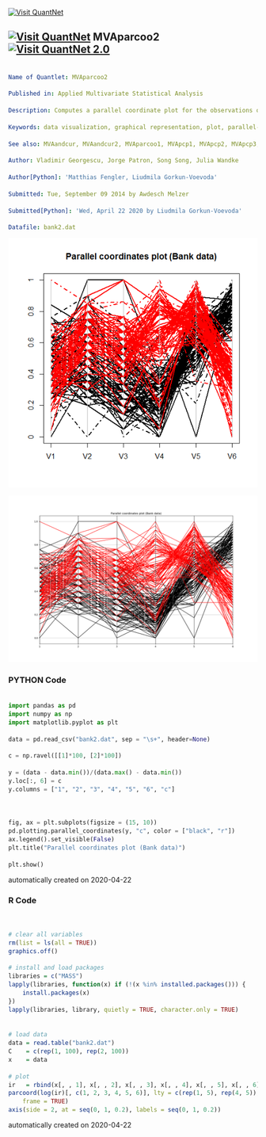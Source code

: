 [<img src="https://github.com/QuantLet/Styleguide-and-FAQ/blob/master/pictures/banner.png" width="888" alt="Visit QuantNet">](http://quantlet.de/)

## [<img src="https://github.com/QuantLet/Styleguide-and-FAQ/blob/master/pictures/qloqo.png" alt="Visit QuantNet">](http://quantlet.de/) **MVAparcoo2** [<img src="https://github.com/QuantLet/Styleguide-and-FAQ/blob/master/pictures/QN2.png" width="60" alt="Visit QuantNet 2.0">](http://quantlet.de/)

```yaml

Name of Quantlet: MVAparcoo2

Published in: Applied Multivariate Statistical Analysis

Description: Computes a parallel coordinate plot for the observations of the full bank note data set.

Keywords: data visualization, graphical representation, plot, parallel-coordinates-plot, scaling, financial

See also: MVAandcur, MVAandcur2, MVAparcoo1, MVApcp1, MVApcp2, MVApcp3, MVApcp4, MVApcp5, MVApcp7, MVApcphousing

Author: Vladimir Georgescu, Jorge Patron, Song Song, Julia Wandke

Author[Python]: 'Matthias Fengler, Liudmila Gorkun-Voevoda'

Submitted: Tue, September 09 2014 by Awdesch Melzer

Submitted[Python]: 'Wed, April 22 2020 by Liudmila Gorkun-Voevoda'

Datafile: bank2.dat

```

![Picture1](MVAparcoo2_1.png)

![Picture2](MVAparcoo2_1_python.png)

### PYTHON Code
```python

import pandas as pd
import numpy as np
import matplotlib.pyplot as plt

data = pd.read_csv("bank2.dat", sep = "\s+", header=None)

c = np.ravel([[1]*100, [2]*100])

y = (data - data.min())/(data.max() - data.min())
y.loc[:, 6] = c
y.columns = ["1", "2", "3", "4", "5", "6", "c"]



fig, ax = plt.subplots(figsize = (15, 10))
pd.plotting.parallel_coordinates(y, "c", color = ["black", "r"])
ax.legend().set_visible(False)
plt.title("Parallel coordinates plot (Bank data)")

plt.show()


```

automatically created on 2020-04-22

### R Code
```r


# clear all variables
rm(list = ls(all = TRUE))
graphics.off()

# install and load packages
libraries = c("MASS")
lapply(libraries, function(x) if (!(x %in% installed.packages())) {
    install.packages(x)
})
lapply(libraries, library, quietly = TRUE, character.only = TRUE)


# load data
data = read.table("bank2.dat")
C    = c(rep(1, 100), rep(2, 100))
x    = data

# plot
ir   = rbind(x[, , 1], x[, , 2], x[, , 3], x[, , 4], x[, , 5], x[, , 6])
parcoord(log(ir)[, c(1, 2, 3, 4, 5, 6)], lty = c(rep(1, 5), rep(4, 5)), lwd = 2, col = C, main = "Parallel coordinates plot (Bank data)", 
    frame = TRUE)
axis(side = 2, at = seq(0, 1, 0.2), labels = seq(0, 1, 0.2))

```

automatically created on 2020-04-22